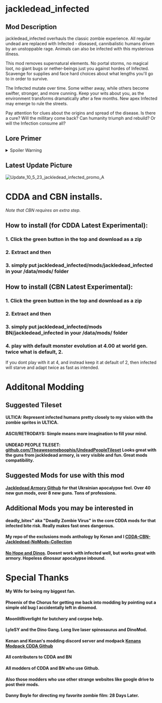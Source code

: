 # jackledead_infected
## Mod Description
jackledead_infected overhauls the classic zombie experience. All regular undead are replaced with Infected - diseased, cannibalistic humans driven by an unstoppable rage. Animals can also be infected with this mysterious illness.

This mod removes supernatural elements. No portal storms, no magical loot, no giant bugs or nether-beings just you against hordes of Infected. Scavenge for supplies and face hard choices about what lengths you'll go to in order to survive.

The Infected mutate over time. Some wither away, while others become swifter, stronger, and more cunning. Keep your wits about you, as the environment transforms dramatically after a few months. New apex Infected may emerge to rule the streets.

Pay attention for clues about the origins and spread of the disease. Is there a cure? Will the millitary come back? Can humanity triumph and rebuild? Or will the Infection consume all?

## Lore Primer
<details><summary>Spoiler Warning</summary>

We should have seen it coming. WHO and the CDC warned us. The conspiracy theorists warned us. We didn't listen.

It started small - isolated cases of a new rabies strain. But it quickly spiraled out of control. 

Mysterious mercenaries invaded the USA and the disease arrived with them. The president issued a draft and declared martial law but it wasn't enough. Florida and Hawaii were the first to fall. Then Washington DC. Then Montreal.

The infected weren't just mad - they were cannibals, eating anything living or dead. First came the chaos as victims turned overnight. Then the inevitable societal collapse.

Though strangely some seemed less afflicted by the effects of the infection. Whether by genetic immunity or viral suppresant drugs, it didn't affect everyone equally.

Now, months later, you're one of the last untouched by the Infection, through immunity or luck. You've seen devolution and adaptation in the infected. Some wither and starve, while others become primal alphas. Does any semblance of civilization remain? Will you cling to your morality, or descend into savagery like the infected around you? How far are you willing to go to survive?
</details>

## Latest Update Picture
![Update_10_5_23_jackledead_infected_promo_A](https://github.com/jackledead/jackledead_infected/assets/75153234/71ff716c-3105-4dc5-aa2b-23fe8e25f377)

# CDDA and CBN installs.
_Note that CBN requires an extra step._
## How to install (for CDDA Latest Experimental):
### 1. Click the green button in the top and download as a zip
### 2. Extract and then
### 3. simply put jackledead_infected/mods/jackledead_infected in your /data/mods/ folder

## How to install (CBN Latest Experimental):
### 1. Click the green button in the top and download as a zip
### 2. Extract and then
### 3. simply put jackledead_infected/mods BN/jackledead_infected in your /data/mods/ folder
### 4. play with default monster evolution at 4.00 at world gen. twice what is default, 2. 
If you dont play with it at 4, and instead keep it at default of 2, then infected will starve and adapt twice as fast as intended.

# Additonal Modding
## Suggested Tileset
#### ULTICA: Represent infected humans pretty closely to my vision with the zombie sprites in ULTICA.
#### ASCII/RETRODAYS: Simple means more imagination to fill your mind.
#### UNDEAD PEOPLE TILESET: [github.com/Theawesomeboophis/UndeadPeopleTileset](https://github.com/Theawesomeboophis/UndeadPeopleTileset) Looks great with the guns from jackledead armory, is very visible and fun. Great mods compatibility.

## Suggested Mods for use with this mod
#### [Jackledead Armory Github](https://github.com/jackledead/jackledead_armory) for that Ukrainian apocalypse feel. Over 40 new gun mods, over 8 new guns. Tons of professions.

## Additional Mods you may be interested in
#### deadly_bites" aka "Deadly Zombie Virus" in the core CDDA mods for that infected bite risk. Really makes fast ones dangerous.
#### My repo of the exclusions mods anthology by Kenan and I [CDDA-CBN-Jackledead-NoMods-Collection](https://github.com/jackledead/CDDA-CBN-Jackledead-NoMods-Collection)
#### [No Hope and Dinos](https://github.com/jackledead/No-Hope-and-Dinos). Doesnt work with infected well, but works great with armory. Hopeless dinosaur apocalypse inbound.

# Special Thanks
#### My Wife for being my biggest fan.
#### Phoenix of the Chorus for getting me back into modding by pointing out a simple old bug I accidentally left in dinomod.
#### MoonlitRiverlight for butchery and corpse help.
#### LyleSY and the Dino Gang. Long live laser spinosaurus and DinoMod.
#### Kenan and Kenan's modding discord server and modpack [Kenans Modpack CDDA Github](https://github.com/Kenan2000/CDDA-Structured-Kenan-Modpack)
#### All contributers to CDDA and BN
#### All modders of CDDA and BN who use Github.
#### Also those modders who use other strange websites like google drive to post their mods.
#### Danny Boyle for directing my favorite zombie film: 28 Days Later.
